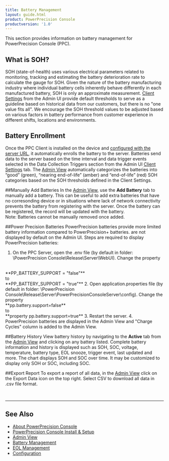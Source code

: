 ```yaml
---
title: Battery Management
layout: guide.html
product: PowerPrecision Console
productversion: '1.0'
---
```


This section provides information on battery management for PowerPrecision Console (PPC).

## What is SOH?
SOH (state-of-health) uses various electrical parameters related to monitoring, tracking and estimating the battery deterioration rate to calculate the gauge for SOH. Given the nature of the battery manufacturing industry where individual battery cells inherently behave differently in each manufactured battery, SOH is only an approximate measurement. [Client Settings](../admin/#clientconfiguration) from the Admin UI provide default thresholds to serve as a guideline based on historical data from our customers, but there is no "one value fits all". We encourage the SOH threshold values to be adjusted based on various factors in battery performance from customer experience in different shifts, locations and environments.

## Battery Enrollment
Once the PPC Client is installed on the device and [configured with the server URL](../setup/#clientinstall&setup), it automatically enrolls the battery to the server. Batteries send data to the server based on the time interval and data trigger events selected in the Data Collection Triggers section from the Admin UI [Client Settings](../config/clientconfiguration) tab. The [Admin View](../admin) automatically categorizes the batteries into “good” (green), “nearing end-of-life” (amber) and “end-of-life” (red) SOH categories based on the SOH thresholds defined in the Client Settings. 

##Manually Add Batteries
In the [Admin View](../admin), use the **Add Battery** tab to manually add a battery. This can be useful to add extra batteries that have no corresonding device or in situations where lack of network connectivity prevents the battery from registering with the server. Once the battery can be registered, the record will be updated with the battery.  
Note: Batteries cannot be manually removed once added. 

##Power Precision Batteries
PowerPrecision batteries provide more limited battery information compared to PowerPrecision+ batteries.   are not displayed by default on the Admin UI. 
Steps are required to display PowerPrecision batteries:
 1.  On the PPC Server, open the .env file (by default in folder: \PowerPrecision Console\Release\Server\WebUI). Change the property 
 <br>
**PP_BATTERY_SUPPORT = "false"**
 <br>
 to 
 <br>
**PP_BATTERY_SUPPORT = "true"**
 2. Open application.properties file (by default in folder: \PowerPrecision Console\Release\Server\PowerPrecisionConsoleServer\config). Change the property 		<br>
**pp.battery.support=false**
 <br>
 to 
 <br>
**property pp.battery.support=true**
 3. Restart the server.
 4. PowerPrecision batteries are displayed in the Admin View and "Charge Cycles" column is added to the Admin View.

##Battery History
View battery history by navigating to the **Active** tab from the [Admin View](../admin) and clicking on any battery listed. Complete battery information and history is displayed such as SOH, SOC, voltage, temperature, battery type, EOL snooze, trigger event, last updated and more. The chart displays SOH and SOC over time. It may be customized to display only SOH or SOC, including SOC.

##Export Report
To export a report of all data, in the [Admin View](../admin) click on the Export Data icon on the top right.  Select CSV to download all data in .csv file format.  

<br>

-----

## See Also

* [About PowerPrecision Console](../about)
* [PowerPrecision Console Install & Setup](../setup)
* [Admin View](../admin)
* [Battery Management](../mgmt)
* [EOL Management](../eol)
* [Configuration](../config)